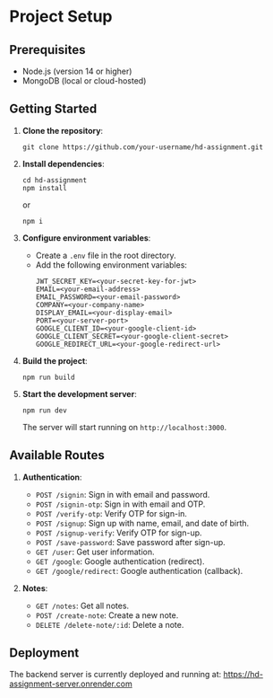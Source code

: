 # Project Setup

## Prerequisites

- Node.js (version 14 or higher)
- MongoDB (local or cloud-hosted)

## Getting Started

1. **Clone the repository**:

   ```
   git clone https://github.com/your-username/hd-assignment.git
   ```

2. **Install dependencies**:

   ```
   cd hd-assignment
   npm install
   ```

   or

   ```
   npm i
   ```

3. **Configure environment variables**:

   - Create a `.env` file in the root directory.
   - Add the following environment variables:
     ```
     JWT_SECRET_KEY=<your-secret-key-for-jwt>
     EMAIL=<your-email-address>
     EMAIL_PASSWORD=<your-email-password>
     COMPANY=<your-company-name>
     DISPLAY_EMAIL=<your-display-email>
     PORT=<your-server-port>
     GOOGLE_CLIENT_ID=<your-google-client-id>
     GOOGLE_CLIENT_SECRET=<your-google-client-secret>
     GOOGLE_REDIRECT_URL=<your-google-redirect-url>
     ```

4. **Build the project**:

   ```
   npm run build
   ```

5. **Start the development server**:
   ```
   npm run dev
   ```
   The server will start running on `http://localhost:3000`.

## Available Routes

1. **Authentication**:

   - `POST /signin`: Sign in with email and password.
   - `POST /signin-otp`: Sign in with email and OTP.
   - `POST /verify-otp`: Verify OTP for sign-in.
   - `POST /signup`: Sign up with name, email, and date of birth.
   - `POST /signup-verify`: Verify OTP for sign-up.
   - `POST /save-password`: Save password after sign-up.
   - `GET /user`: Get user information.
   - `GET /google`: Google authentication (redirect).
   - `GET /google/redirect`: Google authentication (callback).

2. **Notes**:
   - `GET /notes`: Get all notes.
   - `POST /create-note`: Create a new note.
   - `DELETE /delete-note/:id`: Delete a note.

## Deployment

The backend server is currently deployed and running at: https://hd-assignment-server.onrender.com
